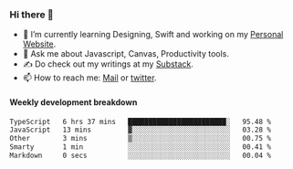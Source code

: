 ### Hi there 👋

- 🌱 I’m currently learning Designing, Swift and working on my [Personal Website](https://kvaishak.com/).
- 💬 Ask me about Javascript, Canvas,  Productivity tools. 
- :writing_hand: Do check out my writings at my [Substack](https://kvaishak.substack.com/).
- 📫 How to reach me: [Mail](mailto:vaishak.kaippanchery@gmail.com) or [twitter](https://twitter.com/kvaishack).


#### Weekly development breakdown

<!--START_SECTION:waka-->

```txt
TypeScript   6 hrs 37 mins   ████████████████████████░   95.48 %
JavaScript   13 mins         ▓░░░░░░░░░░░░░░░░░░░░░░░░   03.28 %
Other        3 mins          ▒░░░░░░░░░░░░░░░░░░░░░░░░   00.75 %
Smarty       1 min           ░░░░░░░░░░░░░░░░░░░░░░░░░   00.41 %
Markdown     0 secs          ░░░░░░░░░░░░░░░░░░░░░░░░░   00.04 %
```

<!--END_SECTION:waka-->
